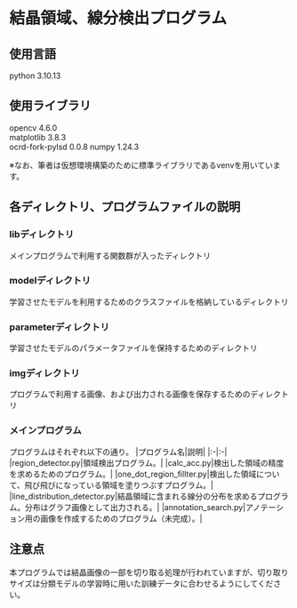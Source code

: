 # 結晶領域、線分検出プログラム

## 使用言語
python 3.10.13
## 使用ライブラリ
opencv 4.6.0  
matplotlib 3.8.3  
ocrd-fork-pylsd 0.0.8
numpy 1.24.3  

※なお、筆者は仮想環境構築のために標準ライブラリであるvenvを用いています。

## 各ディレクトリ、プログラムファイルの説明
### libディレクトリ
メインプログラムで利用する関数群が入ったディレクトリ
### modelディレクトリ
学習させたモデルを利用するためのクラスファイルを格納しているディレクトリ
### parameterディレクトリ
学習させたモデルのパラメータファイルを保持するためのディレクトリ
### imgディレクトリ
プログラムで利用する画像、および出力される画像を保存するためのディレクトリ
### メインプログラム
プログラムはそれぞれ以下の通り。
|プログラム名|説明|
|:-|:-|
|region_detector.py|領域検出プログラム。|
|calc_acc.py|検出した領域の精度を求めるためのプログラム。|
|one_dot_region_fillter.py|検出した領域について、飛び飛びになっている領域を塗りつぶすプログラム。|
|line_distribution_detector.py|結晶領域に含まれる線分の分布を求めるプログラム。分布はグラフ画像として出力される。|
|annotation_search.py|アノテーション用の画像を作成するためのプログラム（未完成）。|

## 注意点
本プログラムでは結晶画像の一部を切り取る処理が行われていますが、切り取りサイズは分類モデルの学習時に用いた訓練データに合わせるようにしてください。
